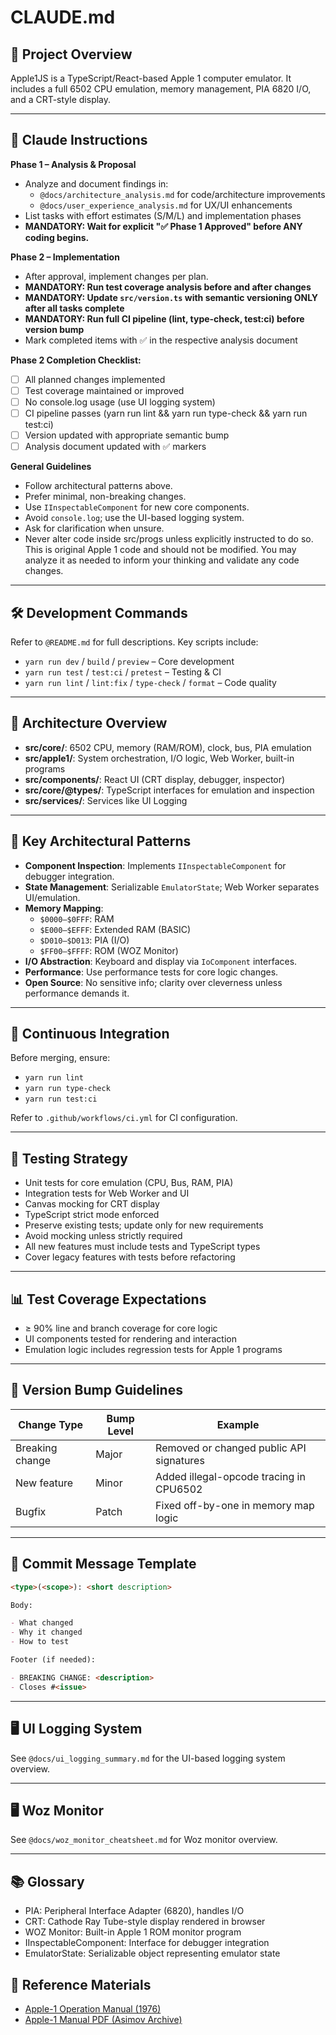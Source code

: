 # CLAUDE.md

## 🧠 Project Overview

Apple1JS is a TypeScript/React-based Apple 1 computer emulator. It includes a full 6502 CPU emulation, memory management, PIA 6820 I/O, and a CRT-style display.

---

## 🧠 Claude Instructions

**Phase 1 – Analysis & Proposal**

- Analyze and document findings in:
    - `@docs/architecture_analysis.md` for code/architecture improvements
    - `@docs/user_experience_analysis.md` for UX/UI enhancements
- List tasks with effort estimates (S/M/L) and implementation phases
- **MANDATORY: Wait for explicit "✅ Phase 1 Approved" before ANY coding begins.**

**Phase 2 – Implementation**

- After approval, implement changes per plan.
- **MANDATORY: Run test coverage analysis before and after changes**
- **MANDATORY: Update `src/version.ts` with semantic versioning ONLY after all tasks complete**
- **MANDATORY: Run full CI pipeline (lint, type-check, test:ci) before version bump**
- Mark completed items with ✅ in the respective analysis document

**Phase 2 Completion Checklist:**

- [ ] All planned changes implemented
- [ ] Test coverage maintained or improved
- [ ] No console.log usage (use UI logging system)
- [ ] CI pipeline passes (yarn run lint && yarn run type-check && yarn run test:ci)
- [ ] Version updated with appropriate semantic bump
- [ ] Analysis document updated with ✅ markers

**General Guidelines**

- Follow architectural patterns above.
- Prefer minimal, non-breaking changes.
- Use `IInspectableComponent` for new core components.
- Avoid `console.log`; use the UI-based logging system.
- Ask for clarification when unsure.
- Never alter code inside src/progs unless explicitly instructed to do so. This is original Apple 1 code and should not be modified. You may analyze it as needed to inform your thinking and validate any code changes.

---

## 🛠 Development Commands

Refer to `@README.md` for full descriptions. Key scripts include:

- `yarn run dev` / `build` / `preview` – Core development
- `yarn run test` / `test:ci` / `pretest` – Testing & CI
- `yarn run lint` / `lint:fix` / `type-check` / `format` – Code quality

---

## 🧱 Architecture Overview

- **src/core/**: 6502 CPU, memory (RAM/ROM), clock, bus, PIA emulation
- **src/apple1/**: System orchestration, I/O logic, Web Worker, built-in programs
- **src/components/**: React UI (CRT display, debugger, inspector)
- **src/core/@types/**: TypeScript interfaces for emulation and inspection
- **src/services/**: Services like UI Logging

---

## 🧩 Key Architectural Patterns

- **Component Inspection**: Implements `IInspectableComponent` for debugger integration.
- **State Management**: Serializable `EmulatorState`; Web Worker separates UI/emulation.
- **Memory Mapping**:
    - `$0000–$0FFF`: RAM
    - `$E000–$EFFF`: Extended RAM (BASIC)
    - `$D010–$D013`: PIA (I/O)
    - `$FF00–$FFFF`: ROM (WOZ Monitor)
- **I/O Abstraction**: Keyboard and display via `IoComponent` interfaces.
- **Performance**: Use performance tests for core logic changes.
- **Open Source**: No sensitive info; clarity over cleverness unless performance demands it.

---

## 🚀 Continuous Integration

Before merging, ensure:

- `yarn run lint`
- `yarn run type-check`
- `yarn run test:ci`

Refer to `.github/workflows/ci.yml` for CI configuration.

---

## 🧪 Testing Strategy

- Unit tests for core emulation (CPU, Bus, RAM, PIA)
- Integration tests for Web Worker and UI
- Canvas mocking for CRT display
- TypeScript strict mode enforced
- Preserve existing tests; update only for new requirements
- Avoid mocking unless strictly required
- All new features must include tests and TypeScript types
- Cover legacy features with tests before refactoring

---

## 📊 Test Coverage Expectations

- ≥ 90% line and branch coverage for core logic
- UI components tested for rendering and interaction
- Emulation logic includes regression tests for Apple 1 programs

---

## 🔢 Version Bump Guidelines

| Change Type     | Bump Level | Example                                  |
| --------------- | ---------- | ---------------------------------------- |
| Breaking change | Major      | Removed or changed public API signatures |
| New feature     | Minor      | Added illegal-opcode tracing in CPU6502  |
| Bugfix          | Patch      | Fixed off-by-one in memory map logic     |

---

## 📝 Commit Message Template

```markdown
<type>(<scope>): <short description>

Body:

- What changed
- Why it changed
- How to test

Footer (if needed):

- BREAKING CHANGE: <description>
- Closes #<issue>
```

---

## 🖥️ UI Logging System

See `@docs/ui_logging_summary.md` for the UI-based logging system overview.

---

## 🖥️ Woz Monitor

See `@docs/woz_monitor_cheatsheet.md` for Woz monitor overview.

---

## 📚 Glossary

- PIA: Peripheral Interface Adapter (6820), handles I/O
- CRT: Cathode Ray Tube-style display rendered in browser
- WOZ Monitor: Built-in Apple 1 ROM monitor program
- IInspectableComponent: Interface for debugger integration
- EmulatorState: Serializable object representing emulator state

## 🔗 Reference Materials

- [Apple-1 Operation Manual (1976)](https://archive.org/details/Apple-1_Operation_Manual_1976_Apple_a)
- [Apple-1 Manual PDF (Asimov Archive)](https://mirrors.apple2.org.za/ftp.apple.asimov.net/documentation/apple1/apple1manual_alt.pdf)

